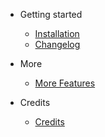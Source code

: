 * Getting started

  * [Installation](features/install.md)
  * [Changelog](features/changelog)

* More
    * [More Features](features/enterprise.md)

* Credits
    * [Credits](features/credits.md)